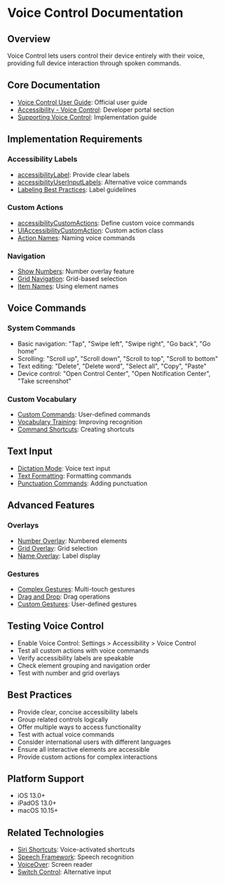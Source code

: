 # Voice Control Documentation

## Overview
Voice Control lets users control their device entirely with their voice, providing full device interaction through spoken commands.

## Core Documentation
- [Voice Control User Guide](https://support.apple.com/guide/iphone/voice-control-iph2c21a3c88/ios): Official user guide
- [Accessibility - Voice Control](https://developer.apple.com/accessibility/): Developer portal section
- [Supporting Voice Control](https://developer.apple.com/documentation/accessibility/supporting_voice_control_in_your_app): Implementation guide

## Implementation Requirements

### Accessibility Labels
- [accessibilityLabel](https://developer.apple.com/documentation/uikit/uiaccessibility/1615181-accessibilitylabel): Provide clear labels
- [accessibilityUserInputLabels](https://developer.apple.com/documentation/uikit/uiaccessibility/3335195-accessibilityuserinputlabels): Alternative voice commands
- [Labeling Best Practices](https://developer.apple.com/documentation/accessibility/creating_accessible_views): Label guidelines

### Custom Actions
- [accessibilityCustomActions](https://developer.apple.com/documentation/uikit/uiaccessibility/1615093-accessibilitycustomactions): Define custom voice commands
- [UIAccessibilityCustomAction](https://developer.apple.com/documentation/uikit/uiaccessibilitycustomaction): Custom action class
- [Action Names](https://developer.apple.com/documentation/uikit/uiaccessibilitycustomaction/1615160-name): Naming voice commands

### Navigation
- [Show Numbers](https://support.apple.com/guide/iphone/voice-control-numbers-iph2c21a3c88/ios#iph145eba8e9): Number overlay feature
- [Grid Navigation](https://support.apple.com/guide/iphone/voice-control-grid-iph2c21a3c88/ios): Grid-based selection
- [Item Names](https://support.apple.com/guide/iphone/voice-control-labels-iph2c21a3c88/ios): Using element names

## Voice Commands

### System Commands
- Basic navigation: "Tap", "Swipe left", "Swipe right", "Go back", "Go home"
- Scrolling: "Scroll up", "Scroll down", "Scroll to top", "Scroll to bottom"
- Text editing: "Delete", "Delete word", "Select all", "Copy", "Paste"
- Device control: "Open Control Center", "Open Notification Center", "Take screenshot"

### Custom Vocabulary
- [Custom Commands](https://support.apple.com/guide/iphone/create-custom-commands-iph2c21a3c88/ios): User-defined commands
- [Vocabulary Training](https://support.apple.com/guide/iphone/improve-voice-control-recognition-iph2c21a3c88/ios): Improving recognition
- [Command Shortcuts](https://support.apple.com/guide/iphone/voice-control-shortcuts-iph2c21a3c88/ios): Creating shortcuts

## Text Input
- [Dictation Mode](https://support.apple.com/guide/iphone/dictate-text-iph2c21a3c88/ios): Voice text input
- [Text Formatting](https://support.apple.com/guide/iphone/voice-control-text-formatting-iph2c21a3c88/ios): Formatting commands
- [Punctuation Commands](https://support.apple.com/guide/iphone/voice-control-punctuation-iph2c21a3c88/ios): Adding punctuation

## Advanced Features

### Overlays
- [Number Overlay](https://developer.apple.com/documentation/accessibility/improving_voice_control_support): Numbered elements
- [Grid Overlay](https://developer.apple.com/documentation/accessibility/supporting_voice_control_in_your_app#3560855): Grid selection
- [Name Overlay](https://developer.apple.com/documentation/accessibility/supporting_voice_control_in_your_app#3560856): Label display

### Gestures
- [Complex Gestures](https://support.apple.com/guide/iphone/voice-control-gestures-iph2c21a3c88/ios): Multi-touch gestures
- [Drag and Drop](https://support.apple.com/guide/iphone/voice-control-drag-drop-iph2c21a3c88/ios): Drag operations
- [Custom Gestures](https://support.apple.com/guide/iphone/create-voice-control-gestures-iph2c21a3c88/ios): User-defined gestures

## Testing Voice Control
- Enable Voice Control: Settings > Accessibility > Voice Control
- Test all custom actions with voice commands
- Verify accessibility labels are speakable
- Check element grouping and navigation order
- Test with number and grid overlays

## Best Practices
- Provide clear, concise accessibility labels
- Group related controls logically
- Offer multiple ways to access functionality
- Test with actual voice commands
- Consider international users with different languages
- Ensure all interactive elements are accessible
- Provide custom actions for complex interactions

## Platform Support
- iOS 13.0+
- iPadOS 13.0+
- macOS 10.15+

## Related Technologies
- [Siri Shortcuts](https://developer.apple.com/documentation/sirikit): Voice-activated shortcuts
- [Speech Framework](https://developer.apple.com/documentation/speech): Speech recognition
- [VoiceOver](https://developer.apple.com/documentation/uikit/accessibility/delivering_an_exceptional_accessibility_experience): Screen reader
- [Switch Control](https://support.apple.com/guide/iphone/switch-control-iph400b35c2d/ios): Alternative input